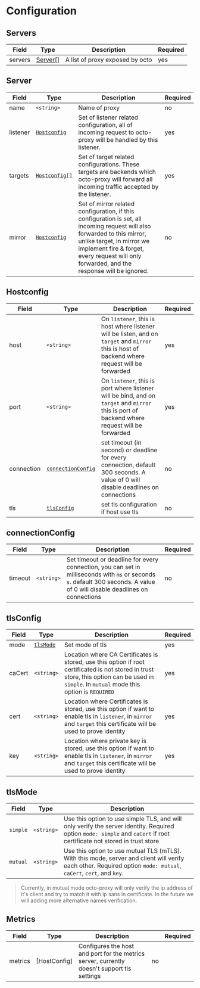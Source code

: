 # Configuration

## Servers
| Field    | Type          | Description                     | Required |
| -------- | ------------- | ------------------------------- | -------- |
| servers  | [Server[]](#server)      | A list of proxy exposed by octo | yes      |


## Server
| Field    | Type             | Description   | Required |
| -------- | ---------------- | ------------- | -------- |
| name     | `<string>`       | Name of proxy | no       |
| listener | [`Hostconfig`](#hostconfig) | Set of listener related configuration, all of incoming request to octo-proxy will be handled by this listener.            | yes      |
| targets  | [`Hostconfig[]`](#hostconfig) | Set of target related configurations. These targets are backends which octo-proxy will forward all incoming traffic accepted by the listener.            | yes      |
| mirror   | [`Hostconfig`](#hostconfig)  | Set of mirror related configuration, if this configuration is set, all incoming request will also forwarded to this mirror, unlike target, in mirror we implement fire & forget, every request will only forwarded, and the response will be ignored.            | no       |

## Hostconfig
| Field     | Type          | Description                     | Required |
| --------- | ------------- | ------------------------------- | -------- |
| host      | `<string>`    | On `listener`, this is host where listener will be listen, and on `target` and `mirror` this is host of backend where request will be forwarded | yes      |
| port      | `<string>`    | On `listener`, this is port where listener will be bind, and on `target` and `mirror` this is port of backend where request will be forwarded | yes      |
| connection   | [`connectionConfig`](#connectionConfig)    | set timeout (in second) or deadline for every connection, default 300 seconds. A value of 0 will disable deadlines on connections | no      |
| tls       | [`tlsConfig`](#tlsconfig)   | set tls configuration if host use tls | no      |


## connectionConfig
| Field    | Type          | Description                     | Required |
| -------- | ------------- | ------------------------------- | -------- |
| timeout  | `<string>`    | Set timeout or deadline for every connection, you can set in milliseconds with `ms` or seconds `s`. default 300 seconds. A value of 0 will disable deadlines on connections                 | no       |

## tlsConfig
| Field    | Type          | Description                     | Required |
| -------- | ------------- | ------------------------------- | -------- |
| mode     | [`tlsMode`](#tlsmode)       | Set mode of tls                 | yes      |
| caCert   | `<string>`    | Location where CA Certificates is stored, use this option if root certificated is not stored in trust store, this option can be used in `simple`. In `mutual` mode this option is `REQUIRED`                 | yes      |
| cert     | `<string>`    | Location where Certificates is stored, use this option if want to enable tls in `listener`, in `mirror` and `target` this certificate will be used to prove identity                  | yes      |
| key      | `<string>`    | Location where private key is stored, use this option if want to enable tls in `listener`, in `mirror` and `target` this certificate will be used to prove identity                  | yes      |

## tlsMode
| Field     | Type          | Description                     |
| --------- | ------------- | ------------------------------- 
| `simple`  | `<string>`    | Use this option to use simple TLS, and will only verify the server identity. Required option `mode: simple` and `caCert` if root certificate not stored in trust store |
| `mutual`  | `<string>`    | Use this option to use mutual TLS (mTLS). With this mode, server and client will verify each other. Required option `mode: mutual`, `caCert`, `cert`, and `key`. |

> Currently, in mutual mode octo-proxy will only verify the ip address of it's client and try to match it with ip sans in certificate. In the future we will adding more alternative names verification.

## Metrics
| Field    | Type          | Description                     |                                                 | Required |
| -------- | ------------- | ------------------------------- | ----------------------------------------------- | -------- |
| metrics  | [HostConfig]  | Configures the host and port for the metrics server, currently doesn't support tls settings | no       |
